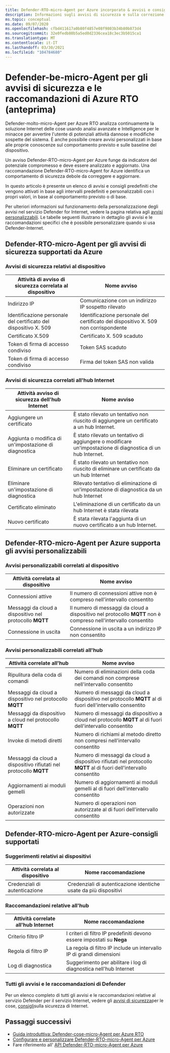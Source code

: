 ```yaml
---
title: Defender-RTO-micro-Agent per Azure incorporato & avvisi e consigli personalizzabili
description: Informazioni sugli avvisi di sicurezza e sulla correzione consigliata con Azure Internet delle cose Defender-Internet
ms.topic: conceptual
ms.date: 09/07/2020
ms.openlocfilehash: cfbd411617a0b80f4857e08f9803b34b80b873d4
ms.sourcegitcommit: 32e0fedb80b5a5ed0d2336cea18c3ec3b5015ca1
ms.translationtype: MT
ms.contentlocale: it-IT
ms.lasthandoff: 03/30/2021
ms.locfileid: "104784680"
---
```

# <a name="defender-iot-micro-agent-for-azure-rtos-security-alerts-and-recommendations-preview"></a>Defender-be-micro-Agent per gli avvisi di sicurezza e le raccomandazioni di Azure RTO (anteprima)

Defender-molto-micro-Agent per Azure RTO analizza continuamente la soluzione Internet delle cose usando analisi avanzate e Intelligence per le minacce per avvertire l'utente di potenziali attività dannose e modifiche sospette del sistema. È anche possibile creare avvisi personalizzati in base alle proprie conoscenze sul comportamento previsto e sulle baseline del dispositivo.

Un avviso Defender-RTO-micro-Agent per Azure funge da indicatore del potenziale compromesso e deve essere analizzato e aggiornato. Una raccomandazione Defender-RTO-micro-Agent for Azure identifica un comportamento di sicurezza debole da correggere e aggiornare. 

In questo articolo è presente un elenco di avvisi e consigli predefiniti che vengono attivati in base agli intervalli predefiniti e personalizzabili con i propri valori, in base al comportamento previsto o di base. 

Per ulteriori informazioni sul funzionamento della personalizzazione degli avvisi nel servizio Defender for Internet, vedere la pagina relativa agli [avvisi personalizzabili](concept-customizable-security-alerts.md). Le tabelle seguenti illustrano in dettaglio gli avvisi e le raccomandazioni specifici che è possibile personalizzare quando si usa Defender-Internet. 

## <a name="defender-iot-micro-agent-for-azure-rtos-supported-security-alerts"></a>Defender-RTO-micro-Agent per gli avvisi di sicurezza supportati da Azure

### <a name="device-related-security-alerts"></a>Avvisi di sicurezza relativi al dispositivo

|Attività di avviso di sicurezza correlata al dispositivo  |Nome avviso  |
|---------|---------|
|Indirizzo IP| Comunicazione con un indirizzo IP sospetto rilevato|
|Identificazione personale del certificato del dispositivo X. 509|Identificazione personale del certificato del dispositivo X. 509 non corrispondente|
|Certificato X.509| Certificato X. 509 scaduto|
|Token di firma di accesso condiviso| Token SAS scaduto|
|Token di firma di accesso condiviso| Firma del token SAS non valida|

### <a name="iot-hub-related-security-alerts"></a>Avvisi di sicurezza correlati all'hub Internet

|Attività avviso di sicurezza dell'hub Internet  |Nome avviso  |
|---------|---------|
|Aggiungere un certificato    |  È stato rilevato un tentativo non riuscito di aggiungere un certificato a un hub Internet.       |
|Aggiunta o modifica di un'impostazione di diagnostica    | È stato rilevato un tentativo di aggiungere o modificare un'impostazione di diagnostica di un hub Internet.      |
|Eliminare un certificato    |  È stato rilevato un tentativo non riuscito di eliminare un certificato da un hub Internet       |
|Eliminare un'impostazione di diagnostica    |  Rilevato tentativo di eliminazione di un'impostazione di diagnostica da un hub Internet      |
|Certificato eliminato    | L'eliminazione di un certificato da un hub Internet è stata rilevata        |
|Nuovo certificato     |  È stata rilevata l'aggiunta di un nuovo certificato a un hub Internet.       |

## <a name="defender-iot-micro-agent-for-azure-rtos-supported-customizable-alerts"></a>Defender-RTO-micro-Agent per Azure supporta gli avvisi personalizzabili

### <a name="device-related-customizable-alerts"></a>Avvisi personalizzabili correlati al dispositivo

|Attività correlata al dispositivo |Nome avviso  |
|---------|---------|
|Connessioni attive|Il numero di connessioni attive non è compreso nell'intervallo consentito|
|Messaggi da cloud a dispositivo nel protocollo **MQTT**|Il numero di messaggi da cloud a dispositivo nel protocollo **MQTT** non è compreso nell'intervallo consentito|
|Connessione in uscita| Connessione in uscita a un indirizzo IP non consentito|

### <a name="hub-related-customizable-alerts"></a>Avvisi personalizzabili correlati all'hub 

|Attività correlate all'hub  |Nome avviso  |
|---------|---------|
|Ripulitura della coda di comandi     |  Numero di eliminazioni della coda dei comandi non comprese nell'intervallo consentito       |
|Messaggi da cloud a dispositivo nel protocollo **MQTT**    |  Numero di messaggi da cloud a dispositivo nel protocollo **MQTT** al di fuori dell'intervallo consentito       |
|Messaggi da dispositivo a cloud nel protocollo **MQTT**    | Numero di messaggi da dispositivo a cloud nel protocollo **MQTT** al di fuori dell'intervallo consentito        |
|Invoke di metodi diretti     |  Numero di richiami al metodo diretto non compresi nell'intervallo consentito       |
|Messaggi da cloud a dispositivo rifiutati nel protocollo **MQTT**     |   Numero di messaggi da cloud a dispositivo rifiutati nel protocollo **MQTT** al di fuori dell'intervallo consentito      |
|Aggiornamenti ai moduli gemelli     |  Numero di aggiornamenti ai moduli gemelli al di fuori dell'intervallo consentito       |
|Operazioni non autorizzate    |  Numero di operazioni non autorizzate al di fuori dell'intervallo consentito       |

## <a name="defender-iot-micro-agent-for-azure-rtos-supported-recommendations"></a>Defender-RTO-micro-Agent per Azure-consigli supportati

### <a name="device-related-recommendations"></a>Suggerimenti relativi ai dispositivi

|Attività correlata al dispositivo  |Nome raccomandazione |
|---------|---------|
|Credenziali di autenticazione    |  Credenziali di autenticazione identiche usate da più dispositivi       |

### <a name="hub-related-recommendations"></a>Raccomandazioni relative all'hub

|Attività correlate all'hub Internet  |Nome raccomandazione |
|---------|---------|
|Criterio filtro IP   |  I criteri di filtro IP predefiniti devono essere impostati su **Nega**  |
|Regola di filtro IP| La regola di filtro IP include un intervallo IP di grandi dimensioni|
|Log di diagnostica|Suggerimento per abilitare i log di diagnostica nell'hub Internet|

### <a name="all-defender-for-iot-alerts-and-recommendations"></a>Tutti gli avvisi e le raccomandazioni di Defender

Per un elenco completo di tutti gli avvisi e le raccomandazioni relative al servizio Defender per il servizio Internet, vedere gli [avvisi di sicurezza](concept-security-alerts.md)per le cose, [consigli](concept-recommendations.md)sulla sicurezza di Internet.

## <a name="next-steps"></a>Passaggi successivi

- [Guida introduttiva: Defender-cose-micro-Agent per Azure RTO](quickstart-azure-rtos-security-module.md)
- [Configurare e personalizzare Defender-RTO-micro-Agent per Azure](how-to-azure-rtos-security-module.md)
- Fare riferimento all' [API Defender-RTO-micro-Agent per Azure](azure-rtos-security-module-api.md)